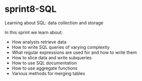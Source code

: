 # sprint8-SQL
Learning about SQL:  data collection and storage

In this sprint we learn about:

* How analysts retrieve data
* How to write SQL queries of varying complexity
* What regular expressions are used for and how to write them
* How to slice data and write subqueries
* How to use SQL documentation
* How to use aggregate functions
* Various methods for merging tables